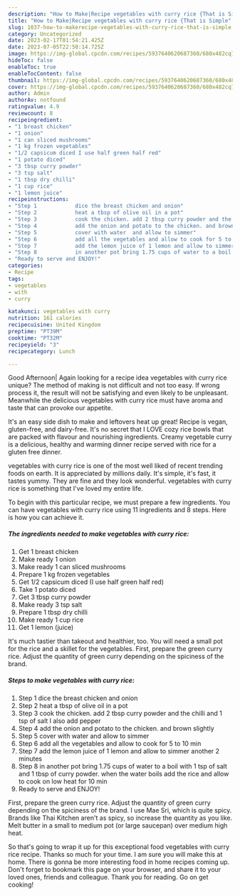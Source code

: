 ```yaml
---
description: "How to Make|Recipe vegetables with curry rice {That is Simple"
title: "How to Make|Recipe vegetables with curry rice {That is Simple"
slug: 1037-how-to-makerecipe-vegetables-with-curry-rice-that-is-simple
category: Uncategorized
date: 2023-02-17T01:54:21.425Z
date: 2023-07-05T22:50:14.725Z
image: https://img-global.cpcdn.com/recipes/5937640620687360/680x482cq70/vegetables-with-curry-rice-recipe-main-photo.jpg
hideToc: false
enableToc: true
enableTocContent: false
thumbnail: https://img-global.cpcdn.com/recipes/5937640620687360/680x482cq70/vegetables-with-curry-rice-recipe-main-photo.jpg
cover: https://img-global.cpcdn.com/recipes/5937640620687360/680x482cq70/vegetables-with-curry-rice-recipe-main-photo.jpg
author: Admin
authorAv: notfound
ratingvalue: 4.9
reviewcount: 8
recipeingredient:
- "1 breast chicken"
- "1 onion"
- "1 can sliced mushrooms"
- "1 kg frozen vegetables"
- "1/2 capsicum diced I use half green half red"
- "1 potato diced"
- "3 tbsp curry powder"
- "3 tsp salt"
- "1 tbsp dry chilli"
- "1 cup rice"
- "1 lemon juice"
recipeinstructions:
- "Step 1            dice the breast chicken and onion"
- "Step 2            heat a tbsp of olive oil in a pot"
- "Step 3            cook the chicken. add 2 tbsp curry powder and the chilli and 1 tsp of salt I also add pepper"
- "Step 4            add the onion and potato to the chicken. and brown slightly"
- "Step 5            cover with water  and allow to simmer"
- "Step 6            add all the vegetables and allow to cook for 5 to 10 min"
- "Step 7            add the lemon juice of 1 lemon and allow to simmer another 2 minutes"
- "Step 8            in another pot bring 1.75 cups of water to a boil with 1 tsp of salt and 1 tbsp of curry powder. when the water boils add the rice and allow to cook on low heat for 10 min"
- "Ready to serve and ENJOY!"
categories:
- Recipe
tags:
- vegetables
- with
- curry

katakunci: vegetables with curry 
nutrition: 161 calories
recipecuisine: United Kingdom
preptime: "PT39M"
cooktime: "PT32M"
recipeyield: "3"
recipecategory: Lunch

---
```



Good Afternoon| Again looking for a recipe idea vegetables with curry rice unique? The method of making is not difficult and not too easy. If wrong process it, the result will not be satisfying and even likely to be unpleasant. Meanwhile the delicious vegetables with curry rice must have aroma and taste that can provoke our appetite.





It&#39;s an easy side dish to make and leftovers heat up great! Recipe is vegan, gluten-free, and dairy-free. It&#39;s no secret that I LOVE cozy rice bowls that are packed with flavour and nourishing ingredients. Creamy vegetable curry is a delicious, healthy and warming dinner recipe served with rice for a gluten free dinner.

vegetables with curry rice is one of the most well liked of recent trending foods on earth. It is appreciated by millions daily. It's simple, it's fast, it tastes yummy. They are fine and they look wonderful. vegetables with curry rice is something that I've loved my entire life.


To begin with this particular recipe, we must prepare a few ingredients. You can have vegetables with curry rice using 11 ingredients and 8 steps. Here is how you can achieve it.

<!--inarticleads1-->

##### The ingredients needed to make vegetables with curry rice:

1. Get 1 breast chicken
1. Make ready 1 onion
1. Make ready 1 can sliced mushrooms
1. Prepare 1 kg frozen vegetables
1. Get 1/2 capsicum diced (I use half green half red)
1. Take 1 potato diced
1. Get 3 tbsp curry powder
1. Make ready 3 tsp salt
1. Prepare 1 tbsp dry chilli
1. Make ready 1 cup rice
1. Get 1 lemon (juice)


It&#39;s much tastier than takeout and healthier, too. You will need a small pot for the rice and a skillet for the vegetables. First, prepare the green curry rice. Adjust the quantity of green curry depending on the spiciness of the brand. 

<!--inarticleads2-->

##### Steps to make vegetables with curry rice:

1. Step 1            dice the breast chicken and onion
1. Step 2            heat a tbsp of olive oil in a pot
1. Step 3            cook the chicken. add 2 tbsp curry powder and the chilli and 1 tsp of salt I also add pepper
1. Step 4            add the onion and potato to the chicken. and brown slightly
1. Step 5            cover with water  and allow to simmer
1. Step 6            add all the vegetables and allow to cook for 5 to 10 min
1. Step 7            add the lemon juice of 1 lemon and allow to simmer another 2 minutes
1. Step 8            in another pot bring 1.75 cups of water to a boil with 1 tsp of salt and 1 tbsp of curry powder. when the water boils add the rice and allow to cook on low heat for 10 min
1. Ready to serve and ENJOY!

First, prepare the green curry rice. Adjust the quantity of green curry depending on the spiciness of the brand. I use Mae Sri, which is quite spicy. Brands like Thai Kitchen aren&#39;t as spicy, so increase the quantity as you like. Melt butter in a small to medium pot (or large saucepan) over medium high heat. 

So that's going to wrap it up for this exceptional food vegetables with curry rice recipe. Thanks so much for your time. I am sure you will make this at home. There is gonna be more interesting food in home recipes coming up. Don't forget to bookmark this page on your browser, and share it to your loved ones, friends and colleague. Thank you for reading. Go on get cooking!
